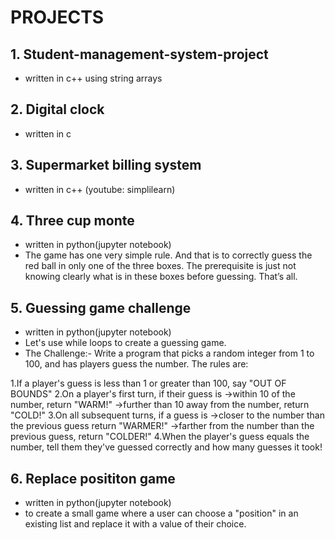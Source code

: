 # PROJECTS
## 1. Student-management-system-project
* written in c++ using string arrays

## 2. Digital clock
* written in c 

## 3. Supermarket billing system
* written in c++ (youtube: simplilearn)

## 4. Three cup monte
* written in python(jupyter notebook)
* The game has one very simple rule. And that is to correctly guess the red ball in only one of the three boxes. The prerequisite is just not knowing clearly what is in these boxes before guessing. That’s all.

## 5. Guessing game challenge
* written in python(jupyter notebook)
* Let's use while loops to create a guessing game.
* The Challenge:- Write a program that picks a random integer from 1 to 100, and has players guess the number. The rules are:

1.If a player's guess is less than 1 or greater than 100, say "OUT OF BOUNDS"
2.On a player's first turn, if their guess is
->within 10 of the number, return "WARM!"
->further than 10 away from the number, return "COLD!"
3.On all subsequent turns, if a guess is
->closer to the number than the previous guess return "WARMER!"
->farther from the number than the previous guess, return "COLDER!"
4.When the player's guess equals the number, tell them they've guessed correctly and how many guesses it took!

## 6. Replace posititon game
* written in python(jupyter notebook)
* to create a small game where a user can choose a "position" in an existing list and replace it with a value of their choice.
